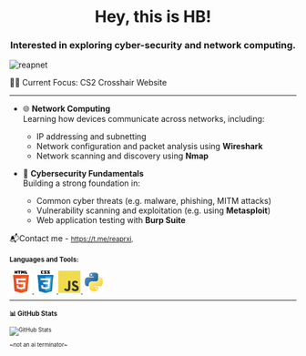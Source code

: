 <h1 align="center"><b>Hey, this is HB!</b></h1>
<h3 align="center"><b>Interested in exploring cyber-security and network computing.</b></h3>

<p align="left"> <img src="https://komarev.com/ghpvc/?username=reapnet&label=Profile%20views&color=0e75b6&style=flat" alt="reapnet" /> </p>


 👨‍💻 Current Focus: CS2 Crosshair Website
 
---

- 🌐 **Network Computing**  
  Learning how devices communicate across networks, including:
  - IP addressing and subnetting
  - Network configuration and packet analysis using **Wireshark**
  - Network scanning and discovery using **Nmap**

- 🔐 **Cybersecurity Fundamentals**  
  Building a strong foundation in:
  - Common cyber threats (e.g. malware, phishing, MITM attacks)
  - Vulnerability scanning and exploitation (e.g. using **Metasploit**)
  - Web application testing with **Burp Suite**
 


📬Contact me -  <small>https://t.me/reaprxi<small>,


<h3 align="left">Languages and Tools:</h3>
<p align="left"> <a href="https://www.w3schools.com/html/" target="_blank" rel="noreferrer"> <img src="https://raw.githubusercontent.com/devicons/devicon/master/icons/html5/html5-original-wordmark.svg" alt="HTML" width="40" height="40"/> </a> <a href="https://www.w3schools.com/css/" target="_blank" rel="noreferrer"> <img src="https://raw.githubusercontent.com/devicons/devicon/master/icons/css3/css3-original-wordmark.svg" alt="css3" width="40" height="40"/> </a> <a href="https://developer.mozilla.org/en-US/docs/Web/JavaScript" target="_blank" rel="noreferrer"> <img src="https://raw.githubusercontent.com/devicons/devicon/master/icons/javascript/javascript-original.svg" alt="javascript" width="40" height="40"/> </a> <a href="https://www.python.org/" target="_blank" rel="noreferrer"> <img src="https://raw.githubusercontent.com/devicons/devicon/master/icons/python/python-original.svg" alt="python" width="40" height="40"/> </a> </p>

---

### 📊 GitHub Stats

![GitHub Stats](https://github-readme-stats.vercel.app/api?username=reapnet&show_icons=true&theme=tokyonight)



~not an ai terminator~
